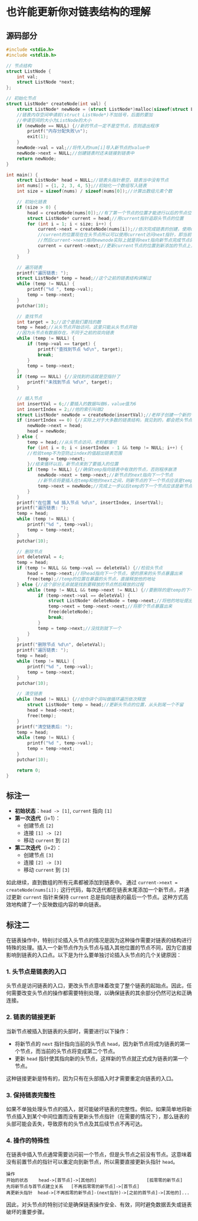 
# 也许能更新你对链表结构的理解

## 源码部分
```c
#include <stdio.h>
#include <stdlib.h>

// 节点结构
struct ListNode {
    int val;
    struct ListNode *next;
};

// 初始化节点
struct ListNode* createNode(int val) {
    struct ListNode* newNode = (struct ListNode*)malloc(sizeof(struct ListNode));
    //链表内存空间申请前(struct ListNode*)不加括号，后面的要加
	//申请空间的大小为ListNode的大小 
    if (newNode == NULL) {//新的节点一定不是空节点，否则退出程序 
        printf("内存分配失败\n");
        exit(1);
    }
    newNode->val = val;//将传入的num[i]导入新节点的value中 
    newNode->next = NULL;//创建链表时还未链接到链表中 
    return newNode;
}

int main() {
    struct ListNode* head = NULL;//链表头指针悬空，链表当中没有节点 
    int nums[] = {1, 2, 3, 4, 5};//初始化一个数组写入链表 
    int size = sizeof(nums) / sizeof(nums[0]);//计算出数组元素个数 

    // 初始化链表
    if (size > 0) {
        head = createNode(nums[0]);//有了第一个节点的位置才能进行以后的节点位置跟进 
        struct ListNode* current = head;//用current指针追踪头节点的位置 
        for (int i = 1; i < size; i++) {
            current->next = createNode(nums[i]);//依次完成链表的创建，使用createNode函数创建一个value为num[i]的节点。
			//current的位置现在在头节点所以可以使用current访问next指针，即当前节点位置 
			//然后current->next指向newnode实际上就是将next指向新节点完成节点的介入  
            current = current->next;//更新current节点的位置到新添加的节点上，实际上current总是指向最后一个节点  标注一可视化讲解
        }
    }

    // 遍历链表
    printf("遍历链表: ");
    struct ListNode* temp = head;//这个之前的链表结构讲解过
    while (temp != NULL) {
        printf("%d ", temp->val);
        temp = temp->next;
    }
    putchar(10);

    // 查找节点
    int target = 3;//这个是我们要找的数
    temp = head;//从头节点开始访问，这里只能从头节点开始
    //因为头节点有数据存在，不同于之前的双向链表
    while (temp != NULL) {
        if (temp->val == target) {
            printf("查找到节点 %d\n", target);
            break;
        }
        temp = temp->next;
    }
    if (temp == NULL) {//没找到的话就是空指针了
        printf("未找到节点 %d\n", target);
    }

    // 插入节点
    int insertVal = 6;//要插入的数据叫做6，value值为6
    int insertIndex = 2;//他的索引叫做2
    struct ListNode* newNode = createNode(insertVal);//老样子创建一个新的节点，同时我们使用一个结构体指针接受他。
    if (insertIndex == 0) {//实际上对于大多数的链表结构，我见到的，都会把头节点单独列出来讨论，这里为什么单列，见标注二。
        newNode->next = head;
        head = newNode;
    } else {
        temp = head;//从头节点访问，老粉都懂吧
        for (int i = 0; i < insertIndex - 1 && temp != NULL; i++) {
        //检验temp不为空防止index的值超出链表范围
            temp = temp->next;
        }//结束循环以后，新节点来到了要插入的位置
        if (temp != NULL) {//确保temp指向链表中有效的节点，否则程序崩溃
            newNode->next = temp->next;//新节点的next指向下一个节点
            //新节点将要插入在temp和他的next之间，则新节点的下一个节点应该是temp下一个节点
            temp->next = newNode;//完成上一步以后temp的下一个节点应该是新节点了
        }
    }
    printf("在位置 %d 插入节点 %d\n", insertIndex, insertVal);
    printf("遍历链表: ");
    temp = head;
    while (temp != NULL) {
        printf("%d ", temp->val);
        temp = temp->next;
    }
    putchar(10);

    // 删除节点
    int deleteVal = 4;
    temp = head;
    if (temp != NULL && temp->val == deleteVal) {//检验头节点
        head = temp->next;//将head指向下一个节点，使的原来的头节点暴露出来
        free(temp);//temp的位置在暴露的头节点，直接释放他的地址
    } else {//这个部分无非就是找到要释放的节点然后释放的过程
        while (temp != NULL && temp->next != NULL) {//要删除的是temp的下一个节点，一旦找到的话。
            if (temp->next->val == deleteVal) {
                struct ListNode* deleteNode = temp->next;//将他的地址提出来准备后续的释放
                temp->next = temp->next->next;//将那个节点暴露出来
                free(deleteNode);
                break;
            }
            temp = temp->next;//没找到就下一个
        }
    }
    printf("删除节点 %d\n", deleteVal);
    printf("遍历链表: ");
    temp = head;
    while (temp != NULL) {
        printf("%d ", temp->val);
        temp = temp->next;
    }
    putchar(10);

    // 清空链表
    while (head != NULL) {//给你讲个词叫做循环遍历依次释放
        struct ListNode* temp = head;//更新头节点的位置，从头到尾一个不留
        head = head->next;
        free(temp);
    }
    printf("清空链表后: ");
    temp = head;
    while (temp != NULL) {
        printf("%d ", temp->val);
        temp = temp->next;
    }
    putchar(10);

    return 0;
}

```


## 标注一

- **初始状态**：`head -> [1]`, `current` 指向 `[1]`
- **第一次迭代**（i=1）：
  - 创建节点 `[2]`
  - 连接 `[1] -> [2]`
  - 移动 `current` 到 `[2]`
- **第二次迭代**（i=2）：
  - 创建节点 `[3]`
  - 连接 `[2] -> [3]`
  - 移动 `current` 到 `[3]`

如此继续，直到数组的所有元素都被添加到链表中。
通过 `current->next = createNode(nums[i]);` 这行代码，每次迭代都在链表末尾添加一个新节点，并通过更新 `current` 指针来保持 `current` 总是指向链表的最后一个节点。这种方式高效地构建了一个反映数组内容的单向链表。

## 标注二

在链表操作中，特别讨论插入头节点的情况是因为这种操作需要对链表的结构进行特殊的处理。插入一个新节点作为头节点与插入其他位置的节点不同，因为它直接影响到链表的入口点。以下是为什么要单独讨论插入头节点的几个关键原因：

### 1. **头节点是链表的入口**
头节点是访问链表的入口，更改头节点意味着改变了整个链表的起始点。因此，任何需要改变头节点的操作都需要特别处理，以确保链表的其余部分仍然可达和正确连接。

### 2. **链表的链接更新**
当新节点被插入到链表的头部时，需要进行以下操作：
- 将新节点的 `next` 指针指向当前的头节点 `head`，因为新节点将成为链表的第一个节点，而当前的头节点将变成第二个节点。
- 更新 `head` 指针使其指向新的头节点，这样新的节点就正式成为链表的第一个节点。

这种链接更新是特有的，因为只有在头部插入时才需要重定向链表的入口。

### 3. **保持链表完整性**
如果不单独处理头节点的插入，就可能破坏链表的完整性。例如，如果简单地将新节点插入到某个中间位置而没有更新头节点指针（在需要的情况下），那么链表的头部可能会丢失，导致原有的头节点及其后续节点不再可达。

### 4. **操作的特殊性**
在链表中插入节点通常需要访问前一个节点，但是头节点之前没有节点。这意味着没有前置节点的指针可以重定向到新节点，所以需要直接更新头指针 `head`。

```
操作
开始的状态    head->[首节点]->[其他的]                   [孤零零的新节点]
先将新节点与首节点建立关系   [不再孤零零的新节点]->[首节点]
再更新头指针  head->[不再孤零的新节点]-(next指针)->[之前的首节点]->[其他的]...
``` 
因此，对头节点的特别讨论是确保链表操作安全、有效，同时避免数据丢失或链表破坏的重要步骤。

<!--stackedit_data:
eyJoaXN0b3J5IjpbMTgwNjQ0MzcxOCwxOTc1MTgwNDQwXX0=
-->